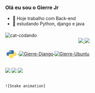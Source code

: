 ### Olá eu sou o Gierre Jr

- 🔭 Hoje trabalho com Back-end
- 🌱 estudando Python, django e java

<img align="middle" alt="cat-codando" height="200" width="200" src="https://miro.medium.com/max/960/1*XcP8x4p0AmeUX0j65lY8Yw.gif">

<div align="center">
  <a href="https://github.com/gierrejunior">
  <img height="180em" src="https://github-readme-stats.vercel.app/api?username=gierrejunior&show_icons=true&theme=dracula&include_all_commits=true&count_private=true"/>
  <img height="180em" src="https://github-readme-stats.vercel.app/api/top-langs/?username=gierrejunior&layout=compact&langs_count=7&theme=dracula"/>
</div>
  
<div style="display: inline_block"><br>
  <img align="middle" alt="Gierre-Python" height="30" width="40" src="https://raw.githubusercontent.com/devicons/devicon/master/icons/python/python-original.svg">
  <img align="middle" alt="Gierre-Django" height="30" width="40" src="https://cdn.jsdelivr.net/gh/devicons/devicon/icons/django/django-plain.svg">
  <img align="middle" alt="Gierre-Ubuntu" height="30" width="40" src="https://cdn.jsdelivr.net/gh/devicons/devicon/icons/ubuntu/ubuntu-plain.svg">
</div>
 
  ##
  
  <div> 

  <a href="https://instagram.com/gierre_junior" target="_blank"><img src="https://img.shields.io/badge/-Instagram-%23E4405F?style=for-the-badge&logo=instagram&logoColor=white" target="_blank"></a>
  <a href = "mailto:gierremartins@gmail.com"><img src="https://img.shields.io/badge/-Gmail-%23333?style=for-the-badge&logo=gmail&logoColor=white" target="_blank"></a>
  <a href="https://www.linkedin.com/in/gierrejunior/" target="_blank"><img src="https://img.shields.io/badge/-LinkedIn-%230077B5?style=for-the-badge&logo=linkedin&logoColor=white" target="_blank"></a> 
    
##
    
    ![Snake animation]
